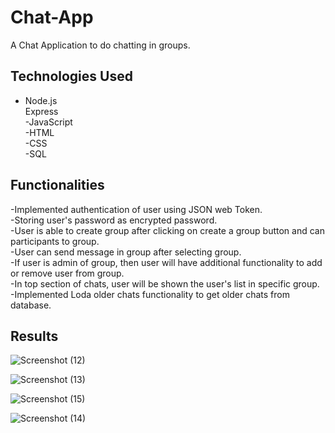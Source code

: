 # Chat-App
  A Chat Application to do chatting in groups.

## Technologies Used
  - Node.js<br>
  Express<br>
  -JavaScript<br>
  -HTML<br>
  -CSS<br>
  -SQL<br>

## Functionalities
  -Implemented authentication of user using JSON web Token.<br>
  -Storing user's password as encrypted password.<br>
  -User is able to create group after clicking on create a group button and can participants to group.<br>
  -User can send message in group after selecting group.<br>
  -If user is admin of group, then user will have additional functionality to add or remove user from group.<br>
  -In top section of chats, user will be shown the user's list in specific group.<br>
  -Implemented Loda older chats functionality to get older chats from database.<br>

## Results

![Screenshot (12)](https://github.com/aman-s1/Chat-App/assets/117725652/e0b0beec-8e00-4def-87aa-b7c644156c28)

![Screenshot (13)](https://github.com/aman-s1/Chat-App/assets/117725652/d45ead24-00ec-4bae-99f0-829f9dc59776)

![Screenshot (15)](https://github.com/aman-s1/Chat-App/assets/117725652/2dc637d6-c176-41f1-bde1-63f8ff57fec0)

![Screenshot (14)](https://github.com/aman-s1/Chat-App/assets/117725652/4978f36a-84a7-4dfc-8cd4-9d877ed50b6c)
